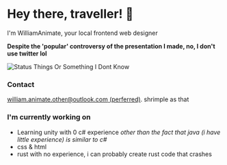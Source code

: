 # Hey there, traveller! 👋
I'm WilliamAnimate, your local frontend web designer

**Despite the 'popular' controversy of the presentation I made, no, I don't use twitter lol**

<!-- 
![Top langs](https://github-readme-stats.vercel.app/api/top-langs/?username=WilliamAnimate&show_icons=true&theme=dark&layout=compact&custom_title=Languages%20I%20Use%20Here%20Most)] 
-->
![Status Things Or Something I Dont Know](https://github-readme-stats.vercel.app/api?username=WilliamAnimate&count_private=true&theme=dark&show_icons=true&custom_title=My%20stats&layout=compact)

### Contact
[william.animate.other@outlook.com (perferred)](mailto://william.animate.other@outlook.com). shrimple as that

### I'm currently working on
- Learning unity with 0 c# experience *other than the fact that java (i have little experience) is similar to c#*
- css & html
- rust with no experience, i can probably create rust code that crashes


<!--
**WilliamAnimate/WilliamAnimate** is a ✨ _special_ ✨ repository because its `README.md` (this file) appears on your GitHub profile.

Here are some ideas to get you started:

- 🔭 I’m currently working on ...
- 🌱 I’m currently learning ...
- 👯 I’m looking to collaborate on ...
- 🤔 I’m looking for help with ...
- 💬 Ask me about ...
- 📫 How to reach me: ...
- 😄 Pronouns: ...
- ⚡ Fun fact: ...
- Something else
-->
